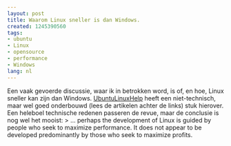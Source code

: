 ```yaml
---
layout: post
title: Waarom Linux sneller is dan Windows.
created: 1245390560
tags:
- ubuntu
- Linux
- opensource
- performance
- Windows
lang: nl
---
```

Een vaak gevoerde discussie, waar ik in betrokken word, is of, en hoe, Linux sneller kan zijn dan Windows. [UbuntuLinuxHelp](http://ubuntulinuxhelp.com/why-is-linux-faster-than-windows/) heeft een niet-technisch, maar wel goed onderbouwd (lees de artikelen achter de links) stuk hierover. Een heleboel technische redenen passeren de revue, maar de conclusie is nog wel het mooist: > ... perhaps the development of Linux is guided by people who seek to maximize performance. It does not appear to be developed predominantly by those who seek to maximize profits.
